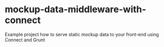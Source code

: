 mockup-data-middleware-with-connect
===================================

Example project how to serve static mockup data to your front-end using Connect and Grunt
